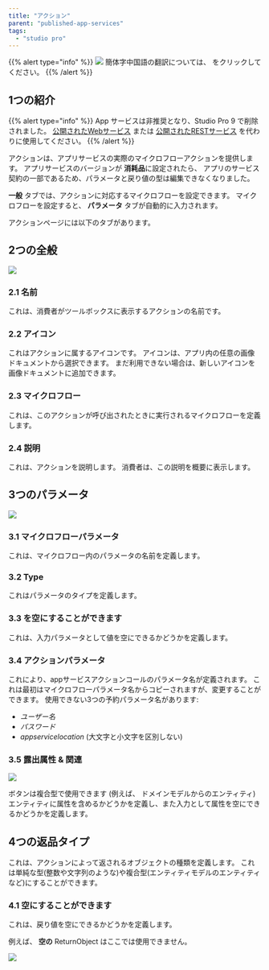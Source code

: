 ```yaml
---
title: "アクション"
parent: "published-app-services"
tags:
  - "studio pro"
---
```


{{% alert type="info" %}}
<img src="attachments/chinese-translation/china.png" style="display: inline-block; margin: 0" /> 簡体字中国語の翻訳については、 [<unk> <unk> <unk>](https://cdn.mendix.tencent-cloud.com/documentation/refguide8/actions.pdf) をクリックしてください。
{{% /alert %}}

## 1つの紹介

{{% alert type="info" %}}
App サービスは非推奨となり、Studio Pro 9 で削除されました。 [公開されたWebサービス](published-web-services) または [公開されたRESTサービス](published-rest-services) を代わりに使用してください。
{{% /alert %}}

アクションは、アプリサービスの実際のマイクロフローアクションを提供します。 アプリサービスのバージョンが **消耗品**に設定されたら、 アプリのサービス契約の一部であるため、パラメータと戻り値の型は編集できなくなりました。

**一般** タブでは、アクションに対応するマイクロフローを設定できます。 マイクロフローを設定すると、 **パラメータ** タブが自動的に入力されます。

アクションページには以下のタブがあります。

## 2つの全般

![](attachments/16713720/16843926.png)

### 2.1 名前

これは、消費者がツールボックスに表示するアクションの名前です。

### 2.2 アイコン

これはアクションに属するアイコンです。 アイコンは、アプリ内の任意の画像ドキュメントから選択できます。 まだ利用できない場合は、新しいアイコンを画像ドキュメントに追加できます。

### 2.3 マイクロフロー

これは、このアクションが呼び出されたときに実行されるマイクロフローを定義します。

### 2.4 説明

これは、アクションを説明します。 消費者は、この説明を概要に表示します。

## 3つのパラメータ

![](attachments/16713720/16843923.png)

### 3.1 マイクロフローパラメータ

これは、マイクロフロー内のパラメータの名前を定義します。

### 3.2 Type

これはパラメータのタイプを定義します。

### 3.3 を空にすることができます

これは、入力パラメータとして値を空にできるかどうかを定義します。

### 3.4 アクションパラメータ

これにより、appサービスアクションコールのパラメータ名が定義されます。 これは最初はマイクロフローパラメータ名からコピーされますが、変更することができます。 使用できない3つの予約パラメータ名があります:

* *ユーザー名*
* *パスワード*
* *appservicelocation* (大文字と小文字を区別しない)

### 3.5 露出属性 & 関連

![](attachments/16713720/16843922.png)

ボタンは複合型で使用できます (例えば、 ドメインモデルからのエンティティ) エンティティに属性を含めるかどうかを定義し、また入力として属性を空にできるかどうかを定義します。

## 4つの返品タイプ

これは、アクションによって返されるオブジェクトの種類を定義します。 これは単純な型(整数や文字列のような)や複合型(エンティティモデルのエンティティなど)にすることができます。

### 4.1 空にすることができます

これは、戻り値を空にできるかどうかを定義します。

例えば、 **空の** ReturnObject はここでは使用できません。

![](attachments/16713720/16843921.png)
